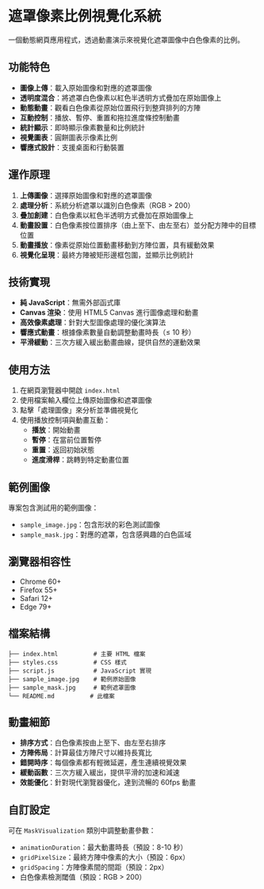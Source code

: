 # 遮罩像素比例視覺化系統

一個動態網頁應用程式，透過動畫演示來視覺化遮罩圖像中白色像素的比例。

## 功能特色

- **圖像上傳**：載入原始圖像和對應的遮罩圖像
- **透明度混合**：將遮罩白色像素以紅色半透明方式疊加在原始圖像上
- **動態動畫**：觀看白色像素從原始位置飛行到整齊排列的方陣
- **互動控制**：播放、暫停、重置和拖拉進度條控制動畫
- **統計顯示**：即時顯示像素數量和比例統計
- **視覺圖表**：圓餅圖表示像素比例
- **響應式設計**：支援桌面和行動裝置

## 運作原理

1. **上傳圖像**：選擇原始圖像和對應的遮罩圖像
2. **處理分析**：系統分析遮罩以識別白色像素（RGB > 200）
3. **疊加創建**：白色像素以紅色半透明方式疊加在原始圖像上
4. **動畫設置**：白色像素按位置排序（由上至下、由左至右）並分配方陣中的目標位置
5. **動畫播放**：像素從原始位置動畫移動到方陣位置，具有緩動效果
6. **視覺化呈現**：最終方陣被矩形邊框包圍，並顯示比例統計

## 技術實現

- **純 JavaScript**：無需外部函式庫
- **Canvas 渲染**：使用 HTML5 Canvas 進行圖像處理和動畫
- **高效像素處理**：針對大型圖像處理的優化演算法
- **響應式動畫**：根據像素數量自動調整動畫時長（≤ 10 秒）
- **平滑緩動**：三次方緩入緩出動畫曲線，提供自然的運動效果

## 使用方法

1. 在網頁瀏覽器中開啟 `index.html`
2. 使用檔案輸入欄位上傳原始圖像和遮罩圖像
3. 點擊「處理圖像」來分析並準備視覺化
4. 使用播放控制項與動畫互動：
   - **播放**：開始動畫
   - **暫停**：在當前位置暫停
   - **重置**：返回初始狀態
   - **進度滑桿**：跳轉到特定動畫位置

## 範例圖像

專案包含測試用的範例圖像：
- `sample_image.jpg`：包含形狀的彩色測試圖像
- `sample_mask.jpg`：對應的遮罩，包含感興趣的白色區域

## 瀏覽器相容性

- Chrome 60+
- Firefox 55+
- Safari 12+
- Edge 79+

## 檔案結構

```
├── index.html          # 主要 HTML 檔案
├── styles.css          # CSS 樣式
├── script.js           # JavaScript 實現
├── sample_image.jpg    # 範例原始圖像
├── sample_mask.jpg     # 範例遮罩圖像
└── README.md          # 此檔案
```

## 動畫細節

- **排序方式**：白色像素按由上至下、由左至右排序
- **方陣佈局**：計算最佳方陣尺寸以維持長寬比
- **錯開時序**：每個像素都有輕微延遲，產生連續視覺效果
- **緩動函數**：三次方緩入緩出，提供平滑的加速和減速
- **效能優化**：針對現代瀏覽器優化，達到流暢的 60fps 動畫

## 自訂設定

可在 `MaskVisualization` 類別中調整動畫參數：
- `animationDuration`：最大動畫時長（預設：8-10 秒）
- `gridPixelSize`：最終方陣中像素的大小（預設：6px）
- `gridSpacing`：方陣像素間的間距（預設：2px）
- 白色像素檢測閾值（預設：RGB > 200）